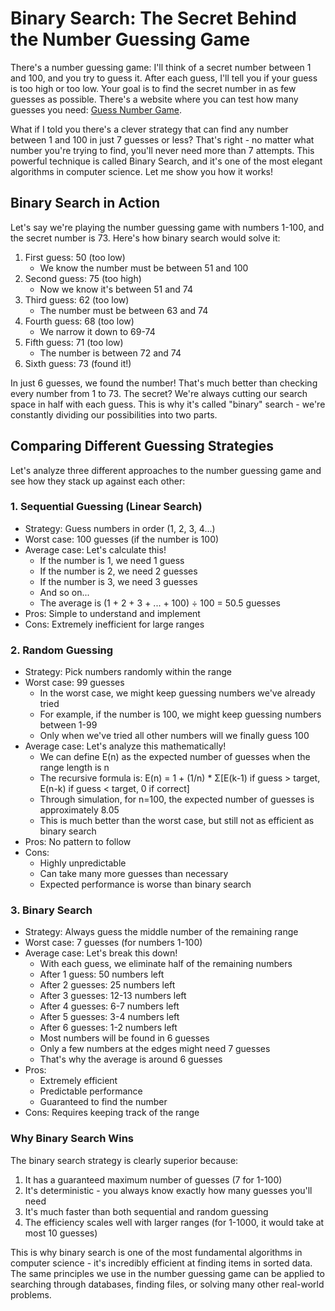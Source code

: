 # Binary Search: The Secret Behind the Number Guessing Game

There's a number guessing game: I'll think of a secret number between 1 and 100, and you try to guess it. After each guess, I'll tell you if your guess is too high or too low. Your goal is to find the secret number in as few guesses as possible. There's a website where you can test how many guesses you need: [Guess Number Game](https://guessnum.com/).

What if I told you there's a clever strategy that can find any number between 1 and 100 in just 7 guesses or less? That's right - no matter what number you're trying to find, you'll never need more than 7 attempts. This powerful technique is called Binary Search, and it's one of the most elegant algorithms in computer science. Let me show you how it works!

## Binary Search in Action

Let's say we're playing the number guessing game with numbers 1-100, and the secret number is 73. Here's how binary search would solve it:

1. First guess: 50 (too low)
   - We know the number must be between 51 and 100
2. Second guess: 75 (too high)
   - Now we know it's between 51 and 74
3. Third guess: 62 (too low)
   - The number must be between 63 and 74
4. Fourth guess: 68 (too low)
   - We narrow it down to 69-74
5. Fifth guess: 71 (too low)
   - The number is between 72 and 74
6. Sixth guess: 73 (found it!)

In just 6 guesses, we found the number! That's much better than checking every number from 1 to 73. The secret? We're always cutting our search space in half with each guess. This is why it's called "binary" search - we're constantly dividing our possibilities into two parts.

## Comparing Different Guessing Strategies

Let's analyze three different approaches to the number guessing game and see how they stack up against each other:

### 1. Sequential Guessing (Linear Search)

- Strategy: Guess numbers in order (1, 2, 3, 4...)
- Worst case: 100 guesses (if the number is 100)
- Average case: Let's calculate this!
  - If the number is 1, we need 1 guess
  - If the number is 2, we need 2 guesses
  - If the number is 3, we need 3 guesses
  - And so on...
  - The average is (1 + 2 + 3 + ... + 100) ÷ 100 = 50.5 guesses
- Pros: Simple to understand and implement
- Cons: Extremely inefficient for large ranges

### 2. Random Guessing

- Strategy: Pick numbers randomly within the range
- Worst case: 99 guesses
  - In the worst case, we might keep guessing numbers we've already tried
  - For example, if the number is 100, we might keep guessing numbers between 1-99
  - Only when we've tried all other numbers will we finally guess 100
- Average case: Let's analyze this mathematically!
  - We can define E(n) as the expected number of guesses when the range length is n
  - The recursive formula is:
    E(n) = 1 + (1/n) \* Σ[E(k-1) if guess > target, E(n-k) if guess < target, 0 if correct]
  - Through simulation, for n=100, the expected number of guesses is approximately 8.05
  - This is much better than the worst case, but still not as efficient as binary search
- Pros: No pattern to follow
- Cons:
  - Highly unpredictable
  - Can take many more guesses than necessary
  - Expected performance is worse than binary search

### 3. Binary Search

- Strategy: Always guess the middle number of the remaining range
- Worst case: 7 guesses (for numbers 1-100)
- Average case: Let's break this down!
  - With each guess, we eliminate half of the remaining numbers
  - After 1 guess: 50 numbers left
  - After 2 guesses: 25 numbers left
  - After 3 guesses: 12-13 numbers left
  - After 4 guesses: 6-7 numbers left
  - After 5 guesses: 3-4 numbers left
  - After 6 guesses: 1-2 numbers left
  - Most numbers will be found in 6 guesses
  - Only a few numbers at the edges might need 7 guesses
  - That's why the average is around 6 guesses
- Pros:
  - Extremely efficient
  - Predictable performance
  - Guaranteed to find the number
- Cons: Requires keeping track of the range

### Why Binary Search Wins

The binary search strategy is clearly superior because:

1. It has a guaranteed maximum number of guesses (7 for 1-100)
2. It's deterministic - you always know exactly how many guesses you'll need
3. It's much faster than both sequential and random guessing
4. The efficiency scales well with larger ranges (for 1-1000, it would take at most 10 guesses)

This is why binary search is one of the most fundamental algorithms in computer science - it's incredibly efficient at finding items in sorted data. The same principles we use in the number guessing game can be applied to searching through databases, finding files, or solving many other real-world problems.
